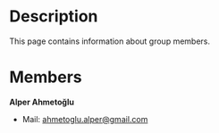 # Description #

This page contains information about group members.

# Members #

**Alper Ahmetoğlu**

  * Mail: ahmetoglu.alper@gmail.com


